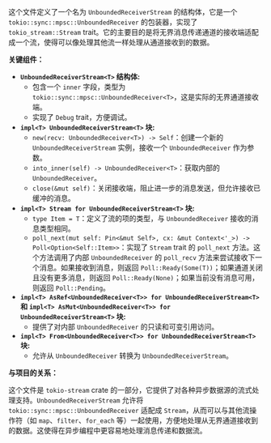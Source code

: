 这个文件定义了一个名为 `UnboundedReceiverStream` 的结构体，它是一个 `tokio::sync::mpsc::UnboundedReceiver` 的包装器，实现了 `tokio_stream::Stream` trait。它的主要目的是将无界消息传递通道的接收端适配成一个流，使得可以像处理其他流一样处理从通道接收到的数据。

**关键组件：**

*   **`UnboundedReceiverStream<T>` 结构体:**
    *   包含一个 `inner` 字段，类型为 `tokio::sync::mpsc::UnboundedReceiver<T>`，这是实际的无界通道接收端。
    *   实现了 `Debug` trait，方便调试。
*   **`impl<T> UnboundedReceiverStream<T>` 块:**
    *   `new(recv: UnboundedReceiver<T>) -> Self`：创建一个新的 `UnboundedReceiverStream` 实例，接收一个 `UnboundedReceiver` 作为参数。
    *   `into_inner(self) -> UnboundedReceiver<T>`：获取内部的 `UnboundedReceiver`。
    *   `close(&mut self)`：关闭接收端，阻止进一步的消息发送，但允许接收已缓冲的消息。
*   **`impl<T> Stream for UnboundedReceiverStream<T>` 块:**
    *   `type Item = T`：定义了流的项的类型，与 `UnboundedReceiver` 接收的消息类型相同。
    *   `poll_next(mut self: Pin<&mut Self>, cx: &mut Context<'_>) -> Poll<Option<Self::Item>>`：实现了 `Stream` trait 的 `poll_next` 方法。这个方法调用了内部 `UnboundedReceiver` 的 `poll_recv` 方法来尝试接收下一个消息。如果接收到消息，则返回 `Poll::Ready(Some(T))`；如果通道关闭且没有更多消息，则返回 `Poll::Ready(None)`；如果当前没有消息可用，则返回 `Poll::Pending`。
*   **`impl<T> AsRef<UnboundedReceiver<T>> for UnboundedReceiverStream<T>` 和 `impl<T> AsMut<UnboundedReceiver<T>> for UnboundedReceiverStream<T>` 块:**
    *   提供了对内部 `UnboundedReceiver` 的只读和可变引用访问。
*   **`impl<T> From<UnboundedReceiver<T>> for UnboundedReceiverStream<T>` 块:**
    *   允许从 `UnboundedReceiver` 转换为 `UnboundedReceiverStream`。

**与项目的关系：**

这个文件是 `tokio-stream` crate 的一部分，它提供了对各种异步数据源的流式处理支持。`UnboundedReceiverStream` 允许将 `tokio::sync::mpsc::UnboundedReceiver` 适配成 `Stream`，从而可以与其他流操作符（如 `map`、`filter`、`for_each` 等）一起使用，方便地处理从无界通道接收到的数据。这使得在异步编程中更容易地处理消息传递和数据流。
